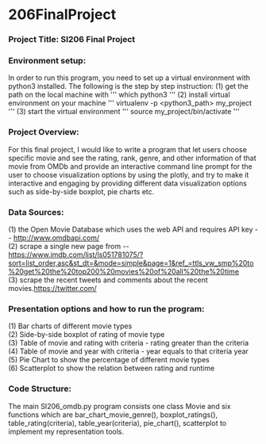# 206FinalProject
### Project Title: SI206 Final Project <br />
### Environment setup:
In order to run this program, you need to set up a virtual environment with
python3 installed. The following is the step by step instruction:
(1) get the path on the local machine with
'''
  which python3
'''
(2) install virtual environment on your machine
'''
  virtualenv -p <python3_path> my_project
'''
(3) start the virtual environment
'''
  source my_project/bin/activate
'''


### Project Overview:
For this final project, I would like to write a program that let users choose specific movie and see the rating, rank, genre, and other information of that movie from OMDb and provide an interactive command line prompt for the user to choose visualization options by using the plotly, and try to make it interactive and engaging by providing different data visualization options such as side-by-side boxplot, pie charts etc. <br />
### Data Sources:
(1) the Open Movie Database which uses the web API and requires API key -- http://www.omdbapi.com/ <br />
(2) scrape a single new page from -- https://www.imdb.com/list/ls051781075/?sort=list_order,asc&st_dt=&mode=simple&page=1&ref_=ttls_vw_smp%20to%20get%20the%20top200%20movies%20of%20all%20the%20time <br />
(3) scrape the recent tweets and comments about the recent movies.https://twitter.com/   <br />

### Presentation options and how to run the program:
(1) Bar charts of different movie types <br />
(2) Side-by-side boxplot of rating of movie type <br />
(3) Table of movie and rating with criteria - rating greater than the criteria <br />
(4) Table of movie and year with criteria - year equals to that criteria year <br />
(5) Pie Chart to show the percentage of different movie types <br />
(6) Scatterplot to show the relation between rating and runtime <br />

### Code Structure:
The main SI206_omdb.py program consists one class Movie and six functions which are bar_chart_movie_genre(), boxplot_ratings(), table_rating(criteria), table_year(criteria), pie_chart(),
scatterplot to implement my representation tools.
